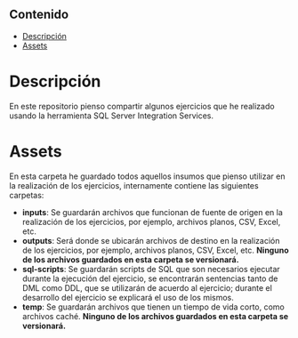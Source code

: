 ## Contenido
- [Descripción](#descripción)
- [Assets](#assets)

# Descripción

En este repositorio pienso compartir algunos ejercicios que he realizado usando la herramienta SQL Server Integration Services.

# Assets

En esta carpeta he guardado todos aquellos insumos que pienso utilizar en la realización de los ejercicios, internamente contiene las siguientes carpetas:

- **inputs**: Se guardarán archivos que funcionan de fuente de origen en la realización de los ejercicios, por ejemplo, archivos planos, CSV, Excel,  etc.
- **outputs**: Será donde se ubicarán archivos de destino en la realización de los ejercicios, por ejemplo, archivos planos, CSV, Excel,  etc. **Ninguno de los archivos guardados en esta carpeta se versionará.**
- **sql-scripts**: Se guardarán scripts de SQL que son necesarios ejecutar durante la ejecución del ejercicio, se encontrarán sentencias tanto de DML como DDL, que se utilizarán de acuerdo al ejercicio; durante el desarrollo del ejercicio se explicará el uso de los mismos.
- **temp**: Se guardarán archivos que tienen un tiempo de vida corto, como archivos caché. **Ninguno de los archivos guardados en esta carpeta se versionará.**